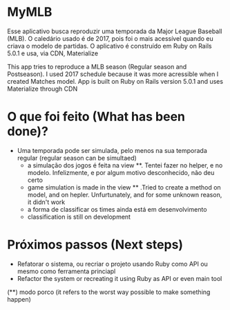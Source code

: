 # MyMLB

Esse aplicativo busca reproduzir uma temporada da Major League Baseball (MLB). O caledário usado é de 2017, pois foi o mais acessível quando eu criava o modelo de partidas.
O aplicativo é construído em Ruby on Rails 5.0.1 e usa, via CDN, Materialize 

This app tries to reproduce a MLB season (Regular season and Postseason). I used 2017 schedule because it was more acressible when I created Matches model.
App is built on Ruby on Rails version 5.0.1 and uses Materialize through CDN

# O que foi feito (What has been done)?

* Uma temporada pode ser simulada, pelo menos na sua temporada regular (regular season can be simultaed)
    * a simulação dos jogos é feita na view **. Tentei fazer no helper, e no modelo. Infelizmente, e por algum motivo desconhecido, não deu certo
    * game simulation is made in the view ** .Tried to create a method on model, and on hepler. Unfurtunately, and for some unknown reason, it didn't work
    * a forma de classificar os times ainda está em desenvolvimento
    * classification is still on development

# Próximos passos (Next steps)

* Refatorar o sistema, ou recriar o projeto usando Ruby como API ou mesmo como ferramenta princiapl
* Refactor the system or recreating it using Ruby as API or even main tool

(**) modo porco (it refers to the worst way possible to make something happen)
